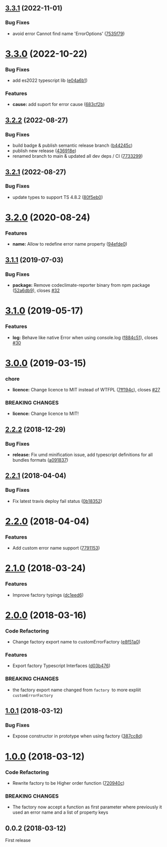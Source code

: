 ## [3.3.1](https://github.com/adriengibrat/ts-custom-error/compare/v3.3.0...v3.3.1) (2022-11-01)


### Bug Fixes

* avoid error Cannot find name 'ErrorOptions' ([7535f79](https://github.com/adriengibrat/ts-custom-error/commit/7535f79f3ad8e0554a1f6062bb62e11e245ea792))

# [3.3.0](https://github.com/adriengibrat/ts-custom-error/compare/v3.2.2...v3.3.0) (2022-10-22)


### Bug Fixes

* add es2022 typescript lib ([e04a6b1](https://github.com/adriengibrat/ts-custom-error/commit/e04a6b1ef9870b731144670fbde5a83a5b3959c6))


### Features

* **cause:** add suport for error cause ([683cf2b](https://github.com/adriengibrat/ts-custom-error/commit/683cf2bbc84f773a50dbacfe12477db13cdb6b2b))

## [3.2.2](https://github.com/adriengibrat/ts-custom-error/compare/v3.2.1...v3.2.2) (2022-08-27)


### Bug Fixes

* build badge & publish semantic release branch ([b44245c](https://github.com/adriengibrat/ts-custom-error/commit/b44245ccd5fb90eb44a3d99d47080da600d67714))
* publish new release ([436918e](https://github.com/adriengibrat/ts-custom-error/commit/436918e1d6d333c15da48ffd45aa22b37e213464))
* renamed branch to main & updated all dev deps / CI ([7733299](https://github.com/adriengibrat/ts-custom-error/commit/773329995ac394f42199c3fcef6f5a44ad886881))

## [3.2.1](https://github.com/adriengibrat/ts-custom-error/compare/v3.2.0...v3.2.1) (2022-08-27)


### Bug Fixes

* update types to support TS 4.8.2 ([80f5eb0](https://github.com/adriengibrat/ts-custom-error/commit/80f5eb08a1786ac397d6b7dd27e586e386dbe1ef))

# [3.2.0](https://github.com/adriengibrat/ts-custom-error/compare/v3.1.1...v3.2.0) (2020-08-24)


### Features

* **name:** Allow to redefine error name property ([94efde0](https://github.com/adriengibrat/ts-custom-error/commit/94efde0a70b62eea191bc9ff204b43101f367da8))

## [3.1.1](https://github.com/adriengibrat/ts-custom-error/compare/v3.1.0...v3.1.1) (2019-07-03)


### Bug Fixes

* **package:** Remove codeclimate-reporter binary from npm package ([52a6db9](https://github.com/adriengibrat/ts-custom-error/commit/52a6db9)), closes [#32](https://github.com/adriengibrat/ts-custom-error/issues/32)

# [3.1.0](https://github.com/adriengibrat/ts-custom-error/compare/v3.0.0...v3.1.0) (2019-05-17)


### Features

* **log:** Behave like native Error when using console.log ([f884c51](https://github.com/adriengibrat/ts-custom-error/commit/f884c51)), closes [#30](https://github.com/adriengibrat/ts-custom-error/issues/30)

# [3.0.0](https://github.com/adriengibrat/ts-custom-error/compare/v2.2.2...v3.0.0) (2019-03-15)


### chore

* **licence:** Change licence to MIT instead of WTFPL ([7ff194c](https://github.com/adriengibrat/ts-custom-error/commit/7ff194c)), closes [#27](https://github.com/adriengibrat/ts-custom-error/issues/27)


### BREAKING CHANGES

* **licence:** Change licence to MIT!

## [2.2.2](https://github.com/adriengibrat/ts-custom-error/compare/v2.2.1...v2.2.2) (2018-12-29)


### Bug Fixes

* **release:** Fix umd minification issue, add typescript definitions for all bundles formats ([a091837](https://github.com/adriengibrat/ts-custom-error/commit/a091837))

<a name="2.2.1"></a>
## [2.2.1](https://github.com/adriengibrat/ts-custom-error/compare/v2.2.0...v2.2.1) (2018-04-04)


### Bug Fixes

* Fix latest travis deploy fail status ([0b18352](https://github.com/adriengibrat/ts-custom-error/commit/0b18352))

<a name="2.2.0"></a>
# [2.2.0](https://github.com/adriengibrat/ts-custom-error/compare/v2.1.0...v2.2.0) (2018-04-04)


### Features

* Add custom error name support ([7791153](https://github.com/adriengibrat/ts-custom-error/commit/7791153))

<a name="2.1.0"></a>
# [2.1.0](https://github.com/adriengibrat/ts-custom-error/compare/v2.0.0...v2.1.0) (2018-03-24)


### Features

* Improve factory typings ([dc1eed6](https://github.com/adriengibrat/ts-custom-error/commit/dc1eed6))



<a name="2.0.0"></a>
# [2.0.0](https://github.com/adriengibrat/ts-custom-error/compare/v1.0.1...v2.0.0) (2018-03-16)


### Code Refactoring

* Change factory export name to customErrorFactory ([e8f51a0](https://github.com/adriengibrat/ts-custom-error/commit/e8f51a0))


### Features

* Export factory Typescript Interfaces ([d03b476](https://github.com/adriengibrat/ts-custom-error/commit/d03b476))


### BREAKING CHANGES

* the factory export name changed from `factory `to more expliit `customErrorFactory`



<a name="1.0.1"></a>
## [1.0.1](https://github.com/adriengibrat/ts-custom-error/compare/v1.0.0...v1.0.1) (2018-03-12)


### Bug Fixes

* Expose constructor in prototype when using factory ([387cc8d](https://github.com/adriengibrat/ts-custom-error/commit/387cc8d))



<a name="1.0.0"></a>
# [1.0.0](https://github.com/adriengibrat/ts-custom-error/compare/v0.0.2...v1.0.0) (2018-03-12)


### Code Refactoring

* Rewrite factory to be Higher order function ([720940c](https://github.com/adriengibrat/ts-custom-error/commit/720940c))

### BREAKING CHANGES

* The factory now accept a function as first parameter where previously it used an error name and a list of property keys



<a name="0.0.2"></a>
## 0.0.2 (2018-03-12)

First release
